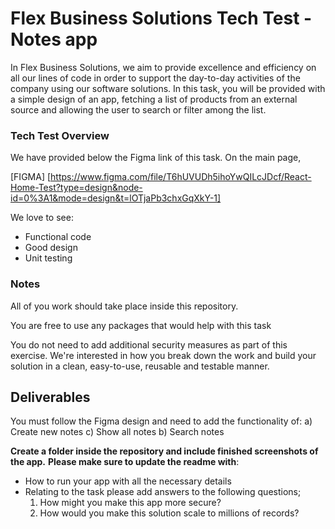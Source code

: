 # Flex Business Solutions Tech Test - Notes app

In Flex Business Solutions, we aim to provide excellence and efficiency on all our lines of code in order to support the day-to-day activities of the company using our software solutions. In this task, you will be provided with a simple design of an app, fetching a list of products from an external source and allowing the user to search or filter among the list.

### Tech Test Overview

We have provided below the Figma link of this task. On the main page,

[FIGMA] [https://www.figma.com/file/T6hUVUDh5ihoYwQILcJDcf/React-Home-Test?type=design&node-id=0%3A1&mode=design&t=lOTjaPb3chxGqXkY-1]

We love to see:

- Functional code
- Good design
- Unit testing

### Notes

All of you work should take place inside this repository.

You are free to use any packages that would help with this task

You do not need to add additional security measures as part of this exercise.
We're interested in how you break down the work and build your solution in a clean, easy-to-use, reusable and testable manner.

## Deliverables

You must follow the Figma design and need to add the functionality of:
a) Create new notes
c) Show all notes
b) Search notes

**Create a folder inside the repository and include finished screenshots of the app.**
**Please make sure to update the readme with**:

- How to run your app with all the necessary details
- Relating to the task please add answers to the following questions;
  1. How might you make this app more secure?
  2. How would you make this solution scale to millions of records?
